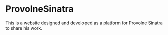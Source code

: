 # ProvolneSinatra

This is a website designed and developed as a platform for Provolne Sinatra to share his work. 
